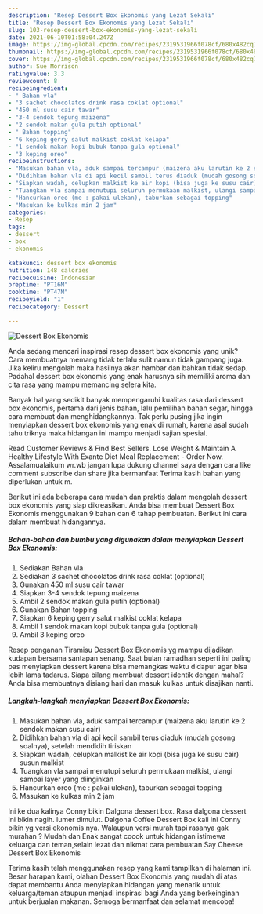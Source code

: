 ```yaml
---
description: "Resep Dessert Box Ekonomis yang Lezat Sekali"
title: "Resep Dessert Box Ekonomis yang Lezat Sekali"
slug: 103-resep-dessert-box-ekonomis-yang-lezat-sekali
date: 2021-06-10T01:58:04.247Z
image: https://img-global.cpcdn.com/recipes/2319531966f078cf/680x482cq70/dessert-box-ekonomis-foto-resep-utama.jpg
thumbnail: https://img-global.cpcdn.com/recipes/2319531966f078cf/680x482cq70/dessert-box-ekonomis-foto-resep-utama.jpg
cover: https://img-global.cpcdn.com/recipes/2319531966f078cf/680x482cq70/dessert-box-ekonomis-foto-resep-utama.jpg
author: Sue Morrison
ratingvalue: 3.3
reviewcount: 8
recipeingredient:
- " Bahan vla"
- "3 sachet chocolatos drink rasa coklat optional"
- "450 ml susu cair tawar"
- "3-4 sendok tepung maizena"
- "2 sendok makan gula putih optional"
- " Bahan topping"
- "6 keping gerry salut malkist coklat kelapa"
- "1 sendok makan kopi bubuk tanpa gula optional"
- "3 keping oreo"
recipeinstructions:
- "Masukan bahan vla, aduk sampai tercampur (maizena aku larutin ke 2 sendok makan susu cair)"
- "Didihkan bahan vla di api kecil sambil terus diaduk (mudah gosong soalnya), setelah mendidih tiriskan"
- "Siapkan wadah, celupkan malkist ke air kopi (bisa juga ke susu cair) susun malkist"
- "Tuangkan vla sampai menutupi seluruh permukaan malkist, ulangi sampai layer yang diinginkan"
- "Hancurkan oreo (me : pakai ulekan), taburkan sebagai topping"
- "Masukan ke kulkas min 2 jam"
categories:
- Resep
tags:
- dessert
- box
- ekonomis

katakunci: dessert box ekonomis 
nutrition: 148 calories
recipecuisine: Indonesian
preptime: "PT16M"
cooktime: "PT47M"
recipeyield: "1"
recipecategory: Dessert

---
```



![Dessert Box Ekonomis](https://img-global.cpcdn.com/recipes/2319531966f078cf/680x482cq70/dessert-box-ekonomis-foto-resep-utama.jpg)

Anda sedang mencari inspirasi resep dessert box ekonomis yang unik? Cara membuatnya memang tidak terlalu sulit namun tidak gampang juga. Jika keliru mengolah maka hasilnya akan hambar dan bahkan tidak sedap. Padahal dessert box ekonomis yang enak harusnya sih memiliki aroma dan cita rasa yang mampu memancing selera kita.

Banyak hal yang sedikit banyak mempengaruhi kualitas rasa dari dessert box ekonomis, pertama dari jenis bahan, lalu pemilihan bahan segar, hingga cara membuat dan menghidangkannya. Tak perlu pusing jika ingin menyiapkan dessert box ekonomis yang enak di rumah, karena asal sudah tahu triknya maka hidangan ini mampu menjadi sajian spesial.

Read Customer Reviews &amp; Find Best Sellers. Lose Weight &amp; Maintain A Healthy Lifestyle With Exante Diet Meal Replacement - Order Now. Assalamualaikum wr.wb jangan lupa dukung channel saya dengan cara like comment subscribe dan share jika bermanfaat Terima kasih bahan yang diperlukan untuk m.


Berikut ini ada beberapa cara mudah dan praktis dalam mengolah dessert box ekonomis yang siap dikreasikan. Anda bisa membuat Dessert Box Ekonomis menggunakan 9 bahan dan 6 tahap pembuatan. Berikut ini cara dalam membuat hidangannya.

<!--inarticleads1-->

##### Bahan-bahan dan bumbu yang digunakan dalam menyiapkan Dessert Box Ekonomis:

1. Sediakan  Bahan vla
1. Sediakan 3 sachet chocolatos drink rasa coklat (optional)
1. Gunakan 450 ml susu cair tawar
1. Siapkan 3-4 sendok tepung maizena
1. Ambil 2 sendok makan gula putih (optional)
1. Gunakan  Bahan topping
1. Siapkan 6 keping gerry salut malkist coklat kelapa
1. Ambil 1 sendok makan kopi bubuk tanpa gula (optional)
1. Ambil 3 keping oreo


Resep penganan Tiramisu Dessert Box Ekonomis yg mampu dijadikan kudapan bersama santapan senang. Saat bulan ramadhan seperti ini paling pas menyiapkan dessert karena bisa memangkas waktu didapur agar bisa lebih lama tadarus. Siapa bilang membuat dessert identik dengan mahal? Anda bisa membuatnya disiang hari dan masuk kulkas untuk disajikan nanti. 

<!--inarticleads2-->

##### Langkah-langkah menyiapkan Dessert Box Ekonomis:

1. Masukan bahan vla, aduk sampai tercampur (maizena aku larutin ke 2 sendok makan susu cair)
1. Didihkan bahan vla di api kecil sambil terus diaduk (mudah gosong soalnya), setelah mendidih tiriskan
1. Siapkan wadah, celupkan malkist ke air kopi (bisa juga ke susu cair) susun malkist
1. Tuangkan vla sampai menutupi seluruh permukaan malkist, ulangi sampai layer yang diinginkan
1. Hancurkan oreo (me : pakai ulekan), taburkan sebagai topping
1. Masukan ke kulkas min 2 jam


Ini ke dua kalinya Conny bikin Dalgona dessert box. Rasa dalgona dessert ini bikin nagih. lumer dimulut. Dalgona Coffee Dessert Box kali ini Conny bikin yg versi ekonomis nya. Walaupun versi murah tapi rasanya gak murahan ? Mudah dan Enak sangat cocok untuk hidangan istimewa keluarga dan teman,selain lezat dan nikmat cara pembuatan Say Cheese Dessert Box Ekonomis 

Terima kasih telah menggunakan resep yang kami tampilkan di halaman ini. Besar harapan kami, olahan Dessert Box Ekonomis yang mudah di atas dapat membantu Anda menyiapkan hidangan yang menarik untuk keluarga/teman ataupun menjadi inspirasi bagi Anda yang berkeinginan untuk berjualan makanan. Semoga bermanfaat dan selamat mencoba!
